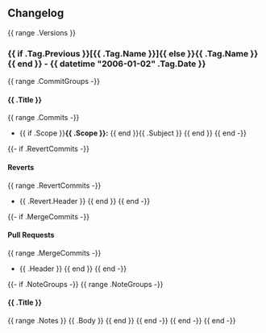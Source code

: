 ## Changelog
{{ range .Versions }}
<a name="{{ .Tag.Name }}"></a>
### {{ if .Tag.Previous }}[{{ .Tag.Name }}]{{ else }}{{ .Tag.Name }}{{ end }} - {{ datetime "2006-01-02" .Tag.Date }}
{{ range .CommitGroups -}}
#### {{ .Title }}
{{ range .Commits -}}
- {{ if .Scope }}**{{ .Scope }}:** {{ end }}{{ .Subject }}
{{ end }}
{{ end -}}

{{- if .RevertCommits -}}
#### Reverts
{{ range .RevertCommits -}}
- {{ .Revert.Header }}
{{ end }}
{{ end -}}

{{- if .MergeCommits -}}
#### Pull Requests
{{ range .MergeCommits -}}
- {{ .Header }}
{{ end }}
{{ end -}}

{{- if .NoteGroups -}}
{{ range .NoteGroups -}}
#### {{ .Title }}
{{ range .Notes }}
{{ .Body }}
{{ end }}
{{ end -}}
{{ end -}}
{{ end -}}
